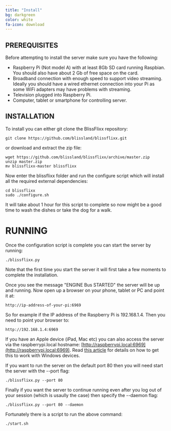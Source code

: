 ```yaml
---
title: "Install"
bg: darkgreen
color: white
fa-icon: download
---
```


## PREREQUISITES

Before attempting to install the server make sure you have the following:

 - Raspberry Pi (Not model A) with at least 8Gb SD card running Raspbian. You should also have about 2 Gb of free space on the card.
 - Broadband connection with enough speed to support video streaming. Ideally you should have a wired ethernet connection into your Pi as some WiFi adapters may have problems with streaming.
 - Television plugged into Raspberry Pi.
 - Computer, tablet or smartphone for controlling server.

## INSTALLATION

To install you can either git clone the BlissFlixx repository:

    git clone https://github.com/blissland/blissflixx.git

or download and extract the zip file:

    wget https://github.com/blissland/blissflixx/archive/master.zip
    unzip master.zip
    mv blissflixx-master blissflixx

Now enter the blissflixx folder and run the configure script which will install all the required external dependencies:

    cd blissflixx
    sudo ./configure.sh

It will take about 1 hour for this script to complete so now might be a good time to wash the dishes or take the dog for a walk.

# RUNNING

Once the configuration script is complete you can start the server by running:

    ./blissflixx.py
    
Note that the first time you start the server it will first take a few moments to complete the installation.

Once you see the message "ENGINE Bus STARTED" the server will be up and running. Now open up a browser on your phone, tablet or PC and point it at:

    http://ip-address-of-your-pi:6969
    
So for example if the IP address of the Raspberry Pi is  192.168.1.4. Then you need to point your browser to:

    http://192.168.1.4:6969

If you have an Apple device (iPad, Mac etc) you can also access the server via the raspberrypi.local hostname: [http://raspberrypi.local:6969](http://raspberrypi.local:6969). Read [this article](http://www.howtogeek.com/167190/how-and-why-to-assign-the-.local-domain-to-your-raspberry-pi/) for details on how to get this to work with Windows devices.
    
If you want to run the server on the default port 80 then you will need start the server with the --port flag:

    ./blissflixx.py --port 80
    
Finally if you want the server to continue running even after you log out of your session (which is usaully the case) then specify the --daemon flag:

    ./blissflixx.py --port 80 --daemon
    
Fortunately there is a script to run the above command:

    ./start.sh

